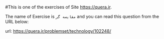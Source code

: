 #This is one of the exercises of Site https://quera.ir.

The name of Exercise is `مقایسه گر` and you can read this question from the URL below:

url: https://quera.ir/problemset/technology/102248/